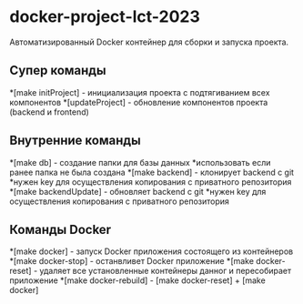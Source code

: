 # docker-project-lct-2023
 Автоматизированный Docker контейнер для сборки и запуска проекта.

<h2>Супер команды</h2>

 *[make initProject] - инициализация проекта с подтягиванием всех компонентов 
 *[updateProject] - обновление компонентов проекта (backend и frontend) 

 <h2>Внутренние команды </h2>

 *[make db] - создание папки для базы данных                    *использовать если ранее папка не была создана
 *[make backend] - клонирует backend с git                      *нужен key для осуществления копирования с приватного репозитория
 *[make backendUpdate] - обновляет backend с git                *нужен key для осуществления копирования с приватного репозитория
 
  <h2>Команды Docker</h2>

 *[make docker] - запуск Docker приложения состоящего из контейнеров
 *[make docker-stop] - останвливет Docker приложение
 *[make docker-reset] - удаляет все установленные контейнеры данног и пересобирает приложение
 *[make docker-rebuild] - [make docker-reset] + [make docker]
